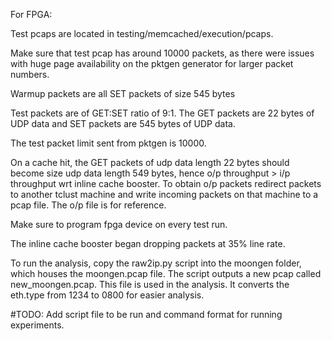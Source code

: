 For FPGA:

Test pcaps are located in testing/memcached/execution/pcaps. 

Make sure that test pcap has around 10000 packets, as there were issues with huge page availability on the pktgen generator for larger packet numbers.

Warmup packets are all SET packets of size 545 bytes

Test packets are of GET:SET ratio of 9:1. The GET packets are 22 bytes of UDP data and SET packets are 545 bytes of UDP data.

The test packet limit sent from pktgen is 10000.

On a cache hit, the GET packets of udp data length 22 bytes should become size udp data length 549 bytes, hence o/p throughput > i/p throughput wrt inline cache booster. To obtain o/p packets redirect packets to another tclust machine and write incoming packets on that machine to a pcap file. The o/p file is for reference.

Make sure to program fpga device on every test run.

The inline cache booster began dropping packets at 35% line rate.

To run the analysis, copy the raw2ip.py script into the moongen folder, which houses the moongen.pcap file. The script outputs a new pcap called new_moongen.pcap. This file is used in the analysis. It converts the eth.type from 1234 to 0800 for easier analysis. 

#TODO: Add script file to be run and command format for running experiments.
